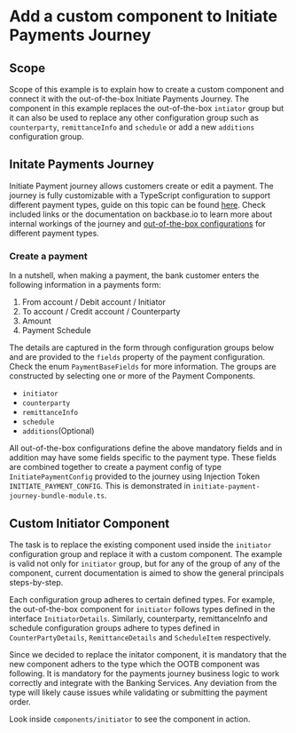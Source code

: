 # Add a custom component to Initiate Payments Journey

## Scope

Scope of this example is to explain how to create a custom component and connect it with the out-of-the-box Initiate Payments Journey. The component in this example replaces the out-of-the-box `intiator` group but it can also be used to replace any other configuration group such as `counterparty`, `remittanceInfo` and `schedule` or add a new `additions` configuration group.

## Initate Payments Journey

Initiate Payment journey allows customers create or edit a payment. The journey is fully customizable with a TypeScript configuration to support different payment types, guide on this topic can be found [here](https://community.backbase.com/documentation/Business-Apps-USA/latest/configure_initiate_payment_journey). Check included links or the documentation on backbase.io to learn more about internal workings of the journey and [out-of-the-box configurations](https://community.backbase.com/documentation/Business-Apps-USA/latest/initiate_payment_web_journey) for different payment types.

### Create a payment

In a nutshell, when making a payment, the bank customer enters the following information in a payments form:

1. From account / Debit account / Initiator
2. To account / Credit account / Counterparty
3. Amount
4. Payment Schedule

The details are captured in the form through configuration groups below and are provided to the `fields` property of the payment configuration. Check the enum `PaymentBaseFields` for more information. The groups are constructed by selecting one or more of the Payment Components.

- `initiator`
- `counterparty`
- `remittanceInfo`
- `schedule`
- `additions`(Optional)

All out-of-the-box configurations define the above mandatory fields and in addition may have some fields specific to the payment type. These fields are combined together to create a payment config of type `InitiatePaymentConfig` provided to the journey using Injection Token `INITIATE_PAYMENT_CONFIG`. This is demonstrated in `initiate-payment-journey-bundle-module.ts`.

## Custom Initiator Component

The task is to replace the existing component used inside the `initiator` configuration group and replace it with a custom component. The example is valid not only for `initiator` group, but for any of the group of any of the component, current documentation is aimed to show the general principals steps-by-step.

Each configuration group adheres to certain defined types. For example, the out-of-the-box component for `initiator` follows types defined in the interface `InitiatorDetails`. Similarly, counterparty, remittanceInfo and schedule configuration groups adhere to types defined in `CounterPartyDetails`, `RemittanceDetails` and `ScheduleItem` respectively.

Since we decided to replace the initator component, it is mandatory that the new component adhers to the type which the OOTB component was following. It is mandatory for the payments journey business logic to work correctly and integrate with the Banking Services. Any deviation from the type will likely cause issues while validating or submitting the payment order.

Look inside `components/initiator` to see the component in action.